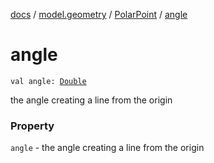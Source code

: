 [docs](../../index.md) / [model.geometry](../index.md) / [PolarPoint](index.md) / [angle](./angle.md)

# angle

`val angle: `[`Double`](https://kotlinlang.org/api/latest/jvm/stdlib/kotlin/-double/index.html)

the angle creating a line from the origin

### Property

`angle` - the angle creating a line from the origin